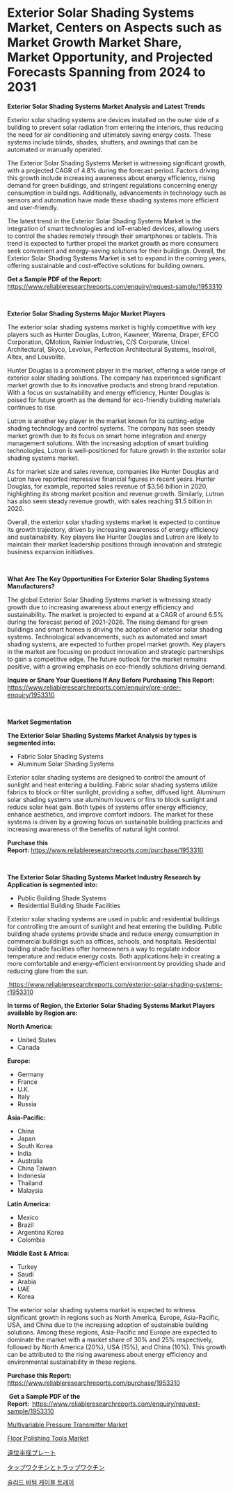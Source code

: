 <p><h1>Exterior Solar Shading Systems Market, Centers on Aspects such as Market Growth Market Share, Market Opportunity, and Projected Forecasts Spanning from 2024 to 2031</h1></p><p><strong>Exterior Solar Shading Systems Market Analysis and Latest Trends</strong></p>
<p><p>Exterior solar shading systems are devices installed on the outer side of a building to prevent solar radiation from entering the interiors, thus reducing the need for air conditioning and ultimately saving energy costs. These systems include blinds, shades, shutters, and awnings that can be automated or manually operated.</p><p>The Exterior Solar Shading Systems Market is witnessing significant growth, with a projected CAGR of 4.8% during the forecast period. Factors driving this growth include increasing awareness about energy efficiency, rising demand for green buildings, and stringent regulations concerning energy consumption in buildings. Additionally, advancements in technology such as sensors and automation have made these shading systems more efficient and user-friendly.</p><p>The latest trend in the Exterior Solar Shading Systems Market is the integration of smart technologies and IoT-enabled devices, allowing users to control the shades remotely through their smartphones or tablets. This trend is expected to further propel the market growth as more consumers seek convenient and energy-saving solutions for their buildings. Overall, the Exterior Solar Shading Systems Market is set to expand in the coming years, offering sustainable and cost-effective solutions for building owners.</p></p>
<p><strong>Get a Sample PDF of the Report:&nbsp;</strong> <a href="https://www.reliableresearchreports.com/enquiry/request-sample/1953310">https://www.reliableresearchreports.com/enquiry/request-sample/1953310</a></p>
<p>&nbsp;</p>
<p><strong>Exterior Solar Shading Systems Major Market Players</strong></p>
<p><p>The exterior solar shading systems market is highly competitive with key players such as Hunter Douglas, Lutron, Kawneer, Warema, Draper, EFCO Corporation, QMotion, Rainier Industries, C/S Corporate, Unicel Architectural, Skyco, Levolux, Perfection Architectural Systems, Insolroll, Altex, and Louvolite.</p><p>Hunter Douglas is a prominent player in the market, offering a wide range of exterior solar shading solutions. The company has experienced significant market growth due to its innovative products and strong brand reputation. With a focus on sustainability and energy efficiency, Hunter Douglas is poised for future growth as the demand for eco-friendly building materials continues to rise.</p><p>Lutron is another key player in the market known for its cutting-edge shading technology and control systems. The company has seen steady market growth due to its focus on smart home integration and energy management solutions. With the increasing adoption of smart building technologies, Lutron is well-positioned for future growth in the exterior solar shading systems market.</p><p>As for market size and sales revenue, companies like Hunter Douglas and Lutron have reported impressive financial figures in recent years. Hunter Douglas, for example, reported sales revenue of $3.56 billion in 2020, highlighting its strong market position and revenue growth. Similarly, Lutron has also seen steady revenue growth, with sales reaching $1.5 billion in 2020.</p><p>Overall, the exterior solar shading systems market is expected to continue its growth trajectory, driven by increasing awareness of energy efficiency and sustainability. Key players like Hunter Douglas and Lutron are likely to maintain their market leadership positions through innovation and strategic business expansion initiatives.</p></p>
<p>&nbsp;</p>
<p><strong>What Are The Key Opportunities For Exterior Solar Shading Systems Manufacturers?</strong></p>
<p><p>The global Exterior Solar Shading Systems market is witnessing steady growth due to increasing awareness about energy efficiency and sustainability. The market is projected to expand at a CAGR of around 6.5% during the forecast period of 2021-2026. The rising demand for green buildings and smart homes is driving the adoption of exterior solar shading systems. Technological advancements, such as automated and smart shading systems, are expected to further propel market growth. Key players in the market are focusing on product innovation and strategic partnerships to gain a competitive edge. The future outlook for the market remains positive, with a growing emphasis on eco-friendly solutions driving demand.</p></p>
<p><strong>Inquire or Share Your Questions If Any Before Purchasing This Report:</strong> <a href="https://www.reliableresearchreports.com/enquiry/pre-order-enquiry/1953310">https://www.reliableresearchreports.com/enquiry/pre-order-enquiry/1953310</a></p>
<p>&nbsp;</p>
<p><strong>Market Segmentation</strong></p>
<p><strong>The Exterior Solar Shading Systems Market Analysis by types is segmented into:</strong></p>
<p><ul><li>Fabric Solar Shading Systems</li><li>Aluminum Solar Shading Systems</li></ul></p>
<p><p>Exterior solar shading systems are designed to control the amount of sunlight and heat entering a building. Fabric solar shading systems utilize fabrics to block or filter sunlight, providing a softer, diffused light. Aluminum solar shading systems use aluminum louvers or fins to block sunlight and reduce solar heat gain. Both types of systems offer energy efficiency, enhance aesthetics, and improve comfort indoors. The market for these systems is driven by a growing focus on sustainable building practices and increasing awareness of the benefits of natural light control.</p></p>
<p><strong>Purchase this Report:&nbsp;</strong><a href="https://www.reliableresearchreports.com/purchase/1953310">https://www.reliableresearchreports.com/purchase/1953310</a></p>
<p>&nbsp;</p>
<p><strong>The Exterior Solar Shading Systems Market Industry Research by Application is segmented into:</strong></p>
<p><ul><li>Public Building Shade Systems</li><li>Residential Building Shade Facilities</li></ul></p>
<p><p>Exterior solar shading systems are used in public and residential buildings for controlling the amount of sunlight and heat entering the building. Public building shade systems provide shade and reduce energy consumption in commercial buildings such as offices, schools, and hospitals. Residential building shade facilities offer homeowners a way to regulate indoor temperature and reduce energy costs. Both applications help in creating a more comfortable and energy-efficient environment by providing shade and reducing glare from the sun.</p></p>
<p><a href="https://www.reliableresearchreports.com/exterior-solar-shading-systems-r1953310">&nbsp;https://www.reliableresearchreports.com/exterior-solar-shading-systems-r1953310</a></p>
<p><strong>In terms of Region, the Exterior Solar Shading Systems Market Players available by Region are:</strong></p>
<p>
    <p> <strong> North America: </strong>
        <ul>
            <li>United States</li>
            <li>Canada</li>
        </ul>
        </p> 
    <p> <strong> Europe: </strong>
        <ul>
            <li>Germany</li>
            <li>France</li>
            <li>U.K.</li>
            <li>Italy</li>
            <li>Russia</li>
        </ul>
        </p> 
    <p> <strong> Asia-Pacific: </strong>
        <ul>
            <li>China</li>
            <li>Japan</li>
            <li>South Korea</li>
            <li>India</li>
            <li>Australia</li>
            <li>China Taiwan</li>
            <li>Indonesia</li>
            <li>Thailand</li>
            <li>Malaysia</li>
        </ul>
        </p> 
    <p> <strong> Latin America: </strong>
        <ul>
            <li>Mexico</li>
            <li>Brazil</li>
            <li>Argentina Korea</li>
            <li>Colombia</li>
        </ul>
        </p> 
    <p> <strong> Middle East & Africa: </strong>
        <ul>
            <li>Turkey</li>
            <li>Saudi</li>
            <li>Arabia</li>
            <li>UAE</li>
            <li>Korea</li>
        </ul>
    </p>
    </p>
<p><p>The exterior solar shading systems market is expected to witness significant growth in regions such as North America, Europe, Asia-Pacific, USA, and China due to the increasing adoption of sustainable building solutions. Among these regions, Asia-Pacific and Europe are expected to dominate the market with a market share of 30% and 25% respectively, followed by North America (20%), USA (15%), and China (10%). This growth can be attributed to the rising awareness about energy efficiency and environmental sustainability in these regions.</p></p>
<p><strong>Purchase this Report: </strong><a href="https://www.reliableresearchreports.com/purchase/1953310">https://www.reliableresearchreports.com/purchase/1953310</a></p>
<p>&nbsp;<strong>Get a Sample PDF of the Report:&nbsp;&nbsp;</strong><a href="https://www.reliableresearchreports.com/enquiry/request-sample/1953310">https://www.reliableresearchreports.com/enquiry/request-sample/1953310</a></p>
<p><strong></strong></p>
<p><p><a href="https://github.com/joannesouthgate/Market-Research-Report-List-3/blob/main/multivariable-pressure-transmitter-market.md">Multivariable Pressure Transmitter Market</a></p><p><a href="https://github.com/wwwkeltoum/Market-Research-Report-List-3/blob/main/floor-polishing-tools-market.md">Floor Polishing Tools Market</a></p><p><a href="https://github.com/mohamedbakry57/Market-Research-Report-List-3/blob/main/780042942824.md">遠位半径プレート</a></p><p><a href="https://github.com/schmahlson/Market-Research-Report-List-1/blob/main/270113134628.md">タップワクチンとトラップワクチン</a></p><p><a href="https://github.com/durgin521/Market-Research-Report-List-1/blob/main/793550131950.md">솔리드 바텀 케이블 트레이</a></p></p>